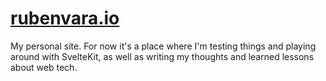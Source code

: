 # [rubenvara.io](https://rubenvara.io)

My personal site. For now it's a place where I'm testing things and playing around with SvelteKit, as well as writing my thoughts and learned lessons about web tech.
